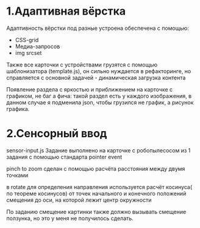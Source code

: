 # 1.Адаптивная вёрстка
Адаптивность вёрстки под разные устроена обеспечена с помощью:
- CSS-grid
- Медиа-запросов
- img srcset

Также все карточки с устройствами грузятся с помощью шаблонизатора (template.js), он сильно нуждается в рефакторинге, но справляется с основной задачей - динамическая загрузка контента

Появление раздела с яркостью и приближением на карточке с графиком, не баг а фича: такой раздел есть у каждого изображения, в данном случае я подменила json, чтобы грузился не график, а рисунок графика.

# 2.Сенсорный ввод
sensor-input.js
Задание выполнено на карточке с робопылесосом из 1 задания с помощью стандарта pointer event

pinch to zoom сделан с помощью расчёта расстояния между двумя точками

в rotate для определения направления используется расчёт косинуса( по теореме косинусов) от точек начального и конечного положений смещения до оси, на которой лежит центр окружности

По заданию смещение картинки также должно вызывать смещение ползунка, но это у меня не получилось сделать.
